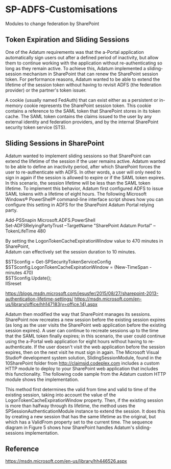 # SP-ADFS-Customisations

Modules to change federation by SharePoint

## Token Expiration and Sliding Sessions
One of the Adatum requirements was that the a-Portal application automatically sign users out after a defined period of inactivity, but allow them to continue working with the application without re-authenticating so long as they remain active. To achieve this, Adatum implemented a sliding-session mechanism in SharePoint that can renew the SharePoint session token. For performance reasons, Adatum wanted to be able to extend the lifetime of the session token without having to revisit ADFS (the federation provider) or the partner's token issuer.

A cookie (usually named FedAuth) that can exist either as a persistent or in-memory cookie represents the SharePoint session token. This cookie contains a reference to the SAML token that SharePoint stores in its token cache. The SAML token contains the claims issued to the user by any external identity and federation providers, and by the internal SharePoint security token service (STS).

## Sliding Sessions in SharePoint
<P>
Adatum wanted to implement sliding sessions so that SharePoint can extend the lifetime of the session if the user remains active. Adatum wanted to be able to define an inactivity period, after which SharePoint forces the user to re-authenticate with ADFS. In other words, a user will only need to sign in again if the session is allowed to expire or if the SAML token expires. In this scenario, the session lifetime will be less than the SAML token lifetime.
To implement this behavior, Adatum first configured ADFS to issue SAML tokens with a lifetime of eight hours. The following Microsoft Windows® PowerShell® command-line interface script shows how you can configure this setting in ADFS for the SharePoint Adatum Portal relying party.
</P>
Add-PSSnapin Microsoft.ADFS.PowerShell <BR>
Set-ADFSRelyingPartyTrust –TargetName "SharePoint Adatum Portal" –TokenLifeTime 480 <BR> 

By setting the LogonTokenCacheExpirationWindow value to 470 minutes in SharePoint, <BR> 
Adatum can effectively set the session duration to 10 minutes.

$STSconfig = Get-SPSecurityTokenServiceConfig <BR>
$STSconfig.LogonTokenCacheExpirationWindow = (New-TimeSpan -minutes 470) <BR>
$STSconfig.Update(); <BR>
IISreset <BR> 

https://blogs.msdn.microsoft.com/jesusfer/2015/08/27/sharepoint-2013-authentication-lifetime-settings/ 
https://msdn.microsoft.com/en-us/library/office/hh147183(v=office.14).aspx 

Adatum then modified the way that SharePoint manages its sessions. SharePoint now recreates a new session before the existing session expires (as long as the user visits the SharePoint web application before the existing session expires). A user can continue to recreate sessions up to the time that the SAML token finally expires; in this scenario, the user could continue using the a-Portal web application for eight hours without having to re-authenticate. If the user doesn't visit the web application before the session expires, then on the next visit he must sign in again. The Microsoft Visual Studio® development system solution, SlidingSessionModule, found in the 10SharePoint folder from http://claimsid.codeplex.com includes a custom HTTP module to deploy to your SharePoint web application that includes this functionality. The following code sample from the Adatum custom HTTP module shows the implementation.

This method first determines the valid from time and valid to time of the existing session, taking into account the value of the LogonTokenCacheExpirationWindow property. Then, if the existing session is more than halfway through its lifetime, the method uses the SPSessionAuthenticationModule instance to extend the session. It does this by creating a new session that has the same lifetime as the original, but which has a ValidFrom property set to the current time.
The sequence diagram in Figure 5 shows how SharePoint handles Adatum's sliding-sessions implementation.

## Reference 
https://msdn.microsoft.com/en-us/library/hh446526.aspx 

